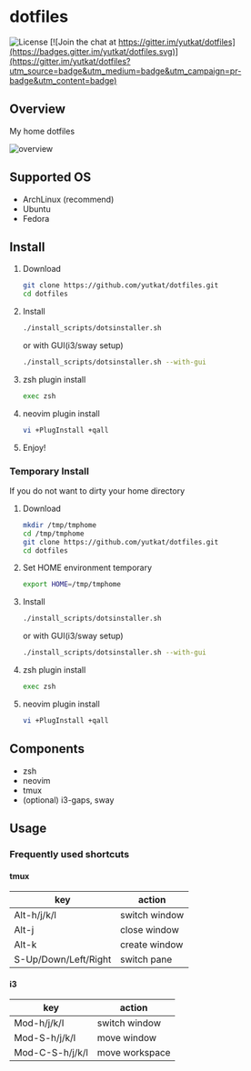 # dotfiles

![License](http://img.shields.io/badge/license-MIT-blue.svg)
[![Join the chat at https://gitter.im/yutkat/dotfiles](https://badges.gitter.im/yutkat/dotfiles.svg)](https://gitter.im/yutkat/dotfiles?utm_source=badge&utm_medium=badge&utm_campaign=pr-badge&utm_content=badge)

## Overview

My home dotfiles

![overview](https://github.com/yutkat/img/blob/master/dotfiles/2021-03-21_19-07.png)

## Supported OS

- ArchLinux (recommend)
- Ubuntu
- Fedora

## Install

1. Download

    ```bash
    git clone https://github.com/yutkat/dotfiles.git
    cd dotfiles
    ```

1. Install

    ```bash
    ./install_scripts/dotsinstaller.sh
    ```

    or with GUI(i3/sway setup)

    ```bash
    ./install_scripts/dotsinstaller.sh --with-gui
    ```

1. zsh plugin install

    ```bash
    exec zsh
    ```

1. neovim plugin install

    ```bash
    vi +PlugInstall +qall
    ```

1. Enjoy!

### Temporary Install

If you do not want to dirty your home directory

1. Download

    ```bash
    mkdir /tmp/tmphome
    cd /tmp/tmphome
    git clone https://github.com/yutkat/dotfiles.git
    cd dotfiles
    ```

1. Set HOME environment temporary

    ```bash
    export HOME=/tmp/tmphome
    ```

1. Install

    ```bash
    ./install_scripts/dotsinstaller.sh
    ```

    or with GUI(i3/sway setup)

    ```bash
    ./install_scripts/dotsinstaller.sh --with-gui
    ```

1. zsh plugin install

    ```bash
    exec zsh
    ```

1. neovim plugin install

    ```bash
    vi +PlugInstall +qall
    ```

## Components

- zsh
- neovim
- tmux
- (optional) i3-gaps, sway

## Usage

### Frequently used shortcuts

#### tmux

|key|action|
|---|---|
|Alt-h/j/k/l|switch window|
|Alt-j|close window|
|Alt-k|create window|
|S-Up/Down/Left/Right|switch pane|

#### i3

|key|action|
|---|---|
|Mod-h/j/k/l|switch window|
|Mod-S-h/j/k/l|move window|
|Mod-C-S-h/j/k/l|move workspace|
